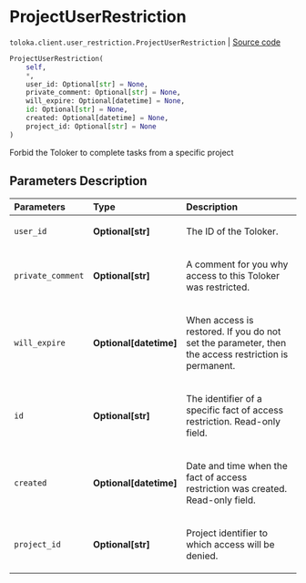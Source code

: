 # ProjectUserRestriction
`toloka.client.user_restriction.ProjectUserRestriction` | [Source code](https://github.com/Toloka/toloka-kit/blob/v1.1.2/src/client/user_restriction.py#L103)

```python
ProjectUserRestriction(
    self,
    *,
    user_id: Optional[str] = None,
    private_comment: Optional[str] = None,
    will_expire: Optional[datetime] = None,
    id: Optional[str] = None,
    created: Optional[datetime] = None,
    project_id: Optional[str] = None
)
```

Forbid the Toloker to complete tasks from a specific project

## Parameters Description

| Parameters | Type | Description |
| :----------| :----| :-----------|
`user_id`|**Optional\[str\]**|<p>The ID of the Toloker.</p>
`private_comment`|**Optional\[str\]**|<p>A comment for you why access to this Toloker was restricted.</p>
`will_expire`|**Optional\[datetime\]**|<p>When access is restored. If you do not set the parameter, then the access restriction is permanent.</p>
`id`|**Optional\[str\]**|<p>The identifier of a specific fact of access restriction. Read-only field.</p>
`created`|**Optional\[datetime\]**|<p>Date and time when the fact of access restriction was created. Read-only field.</p>
`project_id`|**Optional\[str\]**|<p>Project identifier to which access will be denied.</p>
